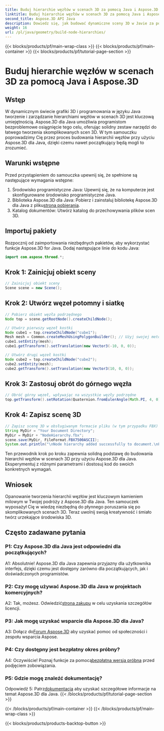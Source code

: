 ```yaml
---
title: Buduj hierarchie węzłów w scenach 3D za pomocą Java i Aspose.3D
linktitle: Buduj hierarchie węzłów w scenach 3D za pomocą Java i Aspose.3D
second_title: Aspose.3D API Java
description: Dowiedz się, jak budować dynamiczne sceny 3D w Javie za pomocą Aspose.3D. Twórz hierarchie węzłów bez wysiłku i ulepszaj swoją grę graficzną 3D.
weight: 16
url: /pl/java/geometry/build-node-hierarchies/
---
```


{{< blocks/products/pf/main-wrap-class >}}
{{< blocks/products/pf/main-container >}}
{{< blocks/products/pf/tutorial-page-section >}}

# Buduj hierarchie węzłów w scenach 3D za pomocą Java i Aspose.3D

## Wstęp

W dynamicznym świecie grafiki 3D i programowania w języku Java tworzenie i zarządzanie hierarchiami węzłów w scenach 3D jest kluczową umiejętnością. Aspose.3D dla Java umożliwia programistom bezproblemowe osiągnięcie tego celu, oferując solidny zestaw narzędzi do łatwego tworzenia skomplikowanych scen 3D. W tym samouczku poprowadzimy Cię przez proces budowania hierarchii węzłów przy użyciu Aspose.3D dla Java, dzięki czemu nawet początkujący będą mogli to zrozumieć.

## Warunki wstępne

Przed przystąpieniem do samouczka upewnij się, że spełnione są następujące wymagania wstępne:

1. Środowisko programistyczne Java: Upewnij się, że na komputerze jest skonfigurowane środowisko programistyczne Java.
2.  Biblioteka Aspose.3D dla Java: Pobierz i zainstaluj bibliotekę Aspose.3D dla Java z pliku[strona pobierania](https://releases.aspose.com/3d/java/).
3. Katalog dokumentów: Utwórz katalog do przechowywania plików scen 3D.

## Importuj pakiety

Rozpocznij od zaimportowania niezbędnych pakietów, aby wykorzystać funkcje Aspose.3D for Java. Dodaj następujące linie do kodu Java:

```java
import com.aspose.threed.*;

```

## Krok 1: Zainicjuj obiekt sceny

```java
// Zainicjuj obiekt sceny
Scene scene = new Scene();
```

## Krok 2: Utwórz węzeł potomny i siatkę

```java
// Pobierz obiekt węzła podrzędnego
Node top = scene.getRootNode().createChildNode();

// Utwórz pierwszy węzeł kostki
Node cube1 = top.createChildNode("cube1");
Mesh mesh = Common.createMeshUsingPolygonBuilder(); // Użyj swojej metody tworzenia siatki
cube1.setEntity(mesh);
cube1.getTransform().setTranslation(new Vector3(-10, 0, 0));

// Utwórz drugi węzeł kostki
Node cube2 = top.createChildNode("cube2");
cube2.setEntity(mesh);
cube2.getTransform().setTranslation(new Vector3(10, 0, 0));
```

## Krok 3: Zastosuj obrót do górnego węzła

```java
// Obróć górny węzeł, wpływając na wszystkie węzły podrzędne
top.getTransform().setRotation(Quaternion.fromEulerAngle(Math.PI, 4, 0));
```

## Krok 4: Zapisz scenę 3D

```java
// Zapisz scenę 3D w obsługiwanym formacie pliku (w tym przypadku FBX)
String MyDir = "Your Document Directory";
MyDir = MyDir + "NodeHierarchy.fbx";
scene.save(MyDir, FileFormat.FBX7500ASCII);
System.out.println("\nNode hierarchy added successfully to document.\nFile saved at " + MyDir);
```

Ten przewodnik krok po kroku zapewnia solidną podstawę do budowania hierarchii węzłów w scenach 3D przy użyciu Aspose.3D dla Java. Eksperymentuj z różnymi parametrami i dostosuj kod do swoich konkretnych wymagań.

## Wniosek

Opanowanie tworzenia hierarchii węzłów jest kluczowym kamieniem milowym w Twojej podróży z Aspose.3D dla Java. Ten samouczek wyposażył Cię w wiedzę niezbędną do płynnego poruszania się po skomplikowanych scenach 3D. Teraz uwolnij swoją kreatywność i śmiało twórz urzekające środowiska 3D.

## Często zadawane pytania

### P1: Czy Aspose.3D dla Java jest odpowiedni dla początkujących?

A1: Absolutnie! Aspose.3D dla Java zapewnia przyjazny dla użytkownika interfejs, dzięki czemu jest dostępny zarówno dla początkujących, jak i doświadczonych programistów.

### P2: Czy mogę używać Aspose.3D dla Java w projektach komercyjnych?

 A2: Tak, możesz. Odwiedzić[strona zakupu](https://purchase.aspose.com/buy) w celu uzyskania szczegółów licencji.

### P3: Jak mogę uzyskać wsparcie dla Aspose.3D dla Java?

 A3: Dołącz do[Forum Aspose.3D](https://forum.aspose.com/c/3d/18) aby uzyskać pomoc od społeczności i zespołu wsparcia Aspose.

### P4: Czy dostępny jest bezpłatny okres próbny?

 A4: Oczywiście! Poznaj funkcje za pomocą[bezpłatna wersja próbna](https://releases.aspose.com/) przed podjęciem zobowiązania.

### P5: Gdzie mogę znaleźć dokumentację?

 Odpowiedź 5: Patrz[dokumentacja](https://reference.aspose.com/3d/java/) aby uzyskać szczegółowe informacje na temat Aspose.3D dla Java.
{{< /blocks/products/pf/tutorial-page-section >}}

{{< /blocks/products/pf/main-container >}}
{{< /blocks/products/pf/main-wrap-class >}}

{{< blocks/products/products-backtop-button >}}
